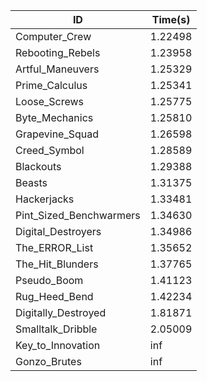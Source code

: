 |ID|Time(s)|
|-|-|
|Computer_Crew|1.22498|
|Rebooting_Rebels|1.23958|
|Artful_Maneuvers|1.25329|
|Prime_Calculus|1.25341|
|Loose_Screws|1.25775|
|Byte_Mechanics|1.25810|
|Grapevine_Squad|1.26598|
|Creed_Symbol|1.28589|
|Blackouts|1.29388|
|Beasts|1.31375|
|Hackerjacks|1.33481|
|Pint_Sized_Benchwarmers|1.34630|
|Digital_Destroyers|1.34986|
|The_ERROR_List|1.35652|
|The_Hit_Blunders|1.37765|
|Pseudo_Boom|1.41123|
|Rug_Heed_Bend|1.42234|
|Digitally_Destroyed|1.81871|
|Smalltalk_Dribble|2.05009|
|Key_to_Innovation|inf|
|Gonzo_Brutes|inf|
